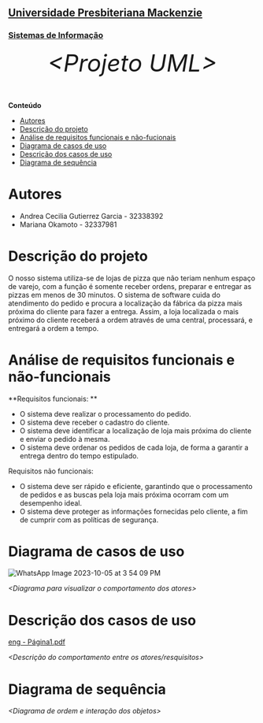 <h2><a href= "https://www.mackenzie.br">Universidade Presbiteriana Mackenzie</a></h2>
<h3><a href= "https://www.mackenzie.br/graduacao/sao-paulo-higienopolis/sistemas-de-informacao">Sistemas de Informação</a></h3>


<font size="+12"><center>
*&lt;Projeto UML&gt;*
</center></font>

**Conteúdo**

- [Autores](#nome-alunos)
- [Descrição do projeto](#introdução-do-projeto)
- [Análise de requisitos funcionais e não-fucionais](#descrição-dos-requisitos)
- [Diagrama de casos de uso](#diagrama-de-comportamento-atores)
- [Descrição dos casos de uso](#descrição-das-funcões)
- [Diagrama de sequência](#diagrama-de-ordem-interações)


# Autores

* Andrea Cecilia Gutierrez Garcia - 32338392
* Mariana Okamoto - 32337981

# Descrição do projeto

O nosso sistema utiliza-se de lojas de pizza  que não teriam nenhum espaço de varejo, com a função é somente receber ordens, preparar e entregar as pizzas em menos de 30 minutos. O sistema de software cuida do atendimento do pedido e procura a  localização da fábrica da pizza mais próxima do cliente para fazer a entrega. Assim, a loja localizada o mais próximo do cliente receberá a ordem através de uma central, processará, e entregará a ordem a tempo.

# Análise de requisitos funcionais e não-funcionais
**Requisitos funcionais: **
* O sistema deve realizar o processamento do pedido.
* O sistema deve receber o cadastro do cliente.
* O sistema deve identificar a localização de loja mais próxima do cliente e enviar o pedido à mesma.
* O sistema deve ordenar os pedidos de cada loja, de forma a garantir a entrega dentro do tempo estipulado.

Requisitos não funcionais: 
* O sistema deve ser rápido e eficiente, garantindo que o processamento de pedidos e as buscas pela loja mais próxima ocorram com um desempenho ideal.
* O sistema deve proteger as informações fornecidas pelo cliente, a fim de cumprir com as políticas de segurança.

# Diagrama de casos de uso
![WhatsApp Image 2023-10-05 at 3 54 09 PM](https://github.com/32338/Projeto-UML/assets/142840950/b2d3470f-ea33-444f-ae1f-955bd08cccea)


*&lt;Diagrama para visualizar o comportamento dos atores&gt;*

# Descrição dos casos de uso
[eng - Página1.pdf](https://github.com/32338/Projeto-UML/files/12835697/eng.-.Pagina1.pdf)

*&lt;Descrição do comportamento entre os atores/resquisitos&gt;*

# Diagrama de sequência

*&lt;Diagrama de ordem e interação dos objetos&gt;*

